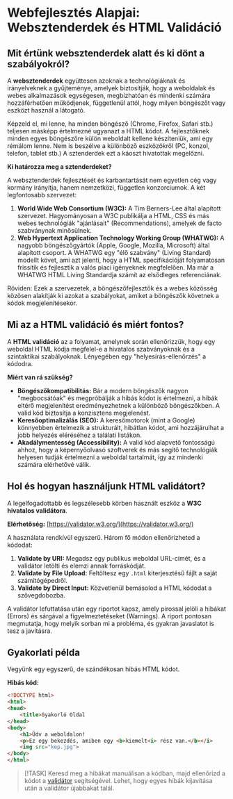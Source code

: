 # Webfejlesztés Alapjai: Websztenderdek és HTML Validáció

## Mit értünk websztenderdek alatt és ki dönt a szabályokról?

A **websztenderdek** együttesen azoknak a technológiáknak és irányelveknek a gyűjteménye, amelyek biztosítják, hogy a weboldalak és webes alkalmazások egységesen, megbízhatóan és mindenki számára hozzáférhetően működjenek, függetlenül attól, hogy milyen böngészőt vagy eszközt használ a látogató.

Képzeld el, mi lenne, ha minden böngésző (Chrome, Firefox, Safari stb.) teljesen másképp értelmezné ugyanazt a HTML kódot. A fejlesztőknek minden egyes böngészőre külön weboldalt kellene készíteniük, ami egy rémálom lenne. Nem is beszélve a különböző eszközökről (PC, konzol, telefon, tablet stb.) A sztenderdek ezt a káoszt hivatottak megelőzni.

**Ki határozza meg a sztenderdeket?**

A websztenderdek fejlesztését és karbantartását nem egyetlen cég vagy kormány irányítja, hanem nemzetközi, független konzorciumok. A két legfontosabb szervezet:

1.  **World Wide Web Consortium (W3C):** A Tim Berners-Lee által alapított szervezet. Hagyományosan a W3C publikálja a HTML, CSS és más webes technológiák "ajánlásait" (Recommendations), amelyek de facto szabványnak minősülnek.
2.  **Web Hypertext Application Technology Working Group (WHATWG):** A nagyobb böngészőgyártók (Apple, Google, Mozilla, Microsoft) által alapított csoport. A WHATWG egy "élő szabvány" (Living Standard) modellt követ, ami azt jelenti, hogy a HTML specifikációját folyamatosan frissítik és fejlesztik a valós piaci igényeknek megfelelően. Ma már a WHATWG HTML Living Standardja számít az elsődleges referenciának.

Röviden: Ezek a szervezetek, a böngészőfejlesztők és a webes közösség közösen alakítják ki azokat a szabályokat, amiket a böngészők követnek a kódok megjelenítésekor.

## Mi az a HTML validáció és miért fontos?

A **HTML validáció** az a folyamat, amelynek során ellenőrizzük, hogy egy weboldal HTML kódja megfelel-e a hivatalos szabványoknak és a szintaktikai szabályoknak. Lényegében egy "helyesírás-ellenőrzés" a kódodra.

**Miért van rá szükség?**

* **Böngészőkompatibilitás:** Bár a modern böngészők nagyon "megbocsátóak" és megpróbálják a hibás kódot is értelmezni, a hibák eltérő megjelenítést eredményezhetnek a különböző böngészőkben. A valid kód biztosítja a konzisztens megjelenést.
* **Keresőoptimalizálás (SEO):** A keresőmotorok (mint a Google) könnyebben értelmezik a strukturált, hibátlan kódot, ami hozzájárulhat a jobb helyezés eléréséhez a találati listákon.
* **Akadálymentesség (Accessibility):** A valid kód alapvető fontosságú ahhoz, hogy a képernyőolvasó szoftverek és más segítő technológiák helyesen tudják értelmezni a weboldal tartalmát, így az mindenki számára elérhetővé válik.

## Hol és hogyan használjunk HTML validátort?

A legelfogadottabb és legszélesebb körben használt eszköz a **W3C hivatalos validátora**.

**Elérhetőség:** [https://validator.w3.org/](https://validator.w3.org/)

A használata rendkívül egyszerű. Három fő módon ellenőrizheted a kódodat:

1.  **Validate by URI:** Megadsz egy publikus weboldal URL-címét, és a validátor letölti és elemzi annak forráskódját.
2.  **Validate by File Upload:** Feltöltesz egy `.html` kiterjesztésű fájlt a saját számítógépedről.
3.  **Validate by Direct Input:** Közvetlenül bemásolod a HTML kódodat a szövegdobozba.

A validátor lefuttatása után egy riportot kapsz, amely pirossal jelöli a hibákat (Errors) és sárgával a figyelmeztetéseket (Warnings). A riport pontosan megmutatja, hogy melyik sorban mi a probléma, és gyakran javaslatot is tesz a javításra.

## Gyakorlati példa

Vegyünk egy egyszerű, de szándékosan hibás HTML kódot.

**Hibás kód:**

```html 
<!DOCTYPE html>
<html>
<head>
    <title>Gyakorló Oldal
</head>
<body>
    <h1>Üdv a weboldalon!
    <p>Ez egy bekezdés, amiben egy <b>kiemelt<i> rész van.</b></i>
    <img src="kep.jpg">
</body>
</html>
```

>[!TASK]
>Keresd meg a hibákat manuálisan a kódban, majd ellenőrizd a kódot a [validátor](https://validator.w3.org/) segítségével. Lehet, hogy egyes hibák kijavítása után a validátor újabbakat talál.